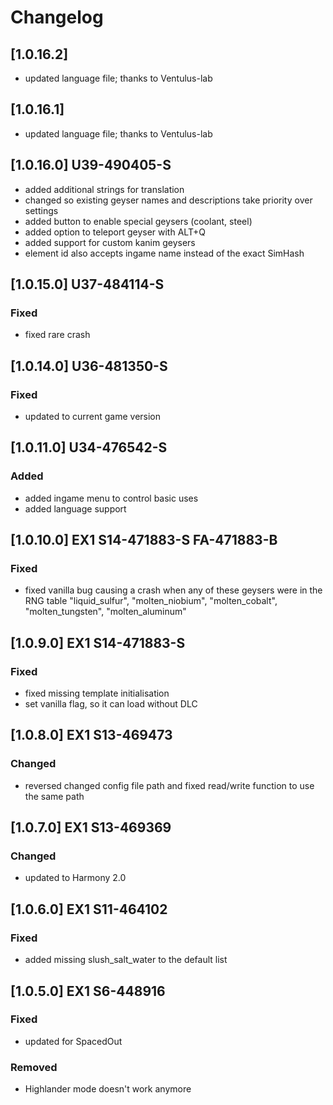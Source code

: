# Changelog

## [1.0.16.2]
- updated language file; thanks to Ventulus-lab

## [1.0.16.1]
- updated language file; thanks to Ventulus-lab

## [1.0.16.0] U39-490405-S
- added additional strings for translation
- changed so existing geyser names and descriptions take priority over settings
- added button to enable special geysers (coolant, steel)
- added option to teleport geyser with ALT+Q
- added support for custom kanim geysers
- element id also accepts ingame name instead of the exact SimHash

## [1.0.15.0] U37-484114-S

### Fixed
- fixed rare crash

## [1.0.14.0] U36-481350-S

### Fixed
- updated to current game version

## [1.0.11.0] U34-476542-S

### Added
- added ingame menu to control basic uses
- added language support

## [1.0.10.0] EX1 S14-471883-S FA-471883-B

### Fixed
- fixed vanilla bug causing a crash when any of these geysers were in the RNG table "liquid_sulfur", "molten_niobium", "molten_cobalt", "molten_tungsten", "molten_aluminum"

## [1.0.9.0] EX1 S14-471883-S

### Fixed
- fixed missing template initialisation
- set vanilla flag, so it can load without DLC

## [1.0.8.0] EX1 S13-469473

### Changed
- reversed changed config file path and fixed read/write function to use the same path

## [1.0.7.0] EX1 S13-469369

### Changed
- updated to Harmony 2.0

## [1.0.6.0] EX1 S11-464102

### Fixed
- added missing slush_salt_water to the default list

## [1.0.5.0] EX1 S6-448916

### Fixed
- updated for SpacedOut

### Removed
- Highlander mode doesn't work anymore
